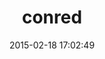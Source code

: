 ---
layout: post
title:  "conred"
repo:   "janjiss/conred"
date:   2015-02-18 17:02:49
gemurl: http://github.com/janjiss/conred
---